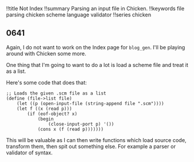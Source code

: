 !!title Not Index
!!summary Parsing an input file in Chicken.
!!keywords file parsing chicken scheme language validator
!!series chicken

## 0641

Again, I do not want to work on the Index page for `blog_gen`. I'll be playing around with Chicken some more.

One thing that I'm going to want to do a lot is load a scheme file and treat it as a list.

Here's some code that does that:
```
;; Loads the given .scm file as a list
(define (file->list file)
    (let ((p (open-input-file (string-append file ".scm"))))
    (let f ((x (read p)))
        (if (eof-object? x)
            (begin
                (close-input-port p) '())
            (cons x (f (read p)))))))
```

This will be valuable as I can then write functions which load source code, transform them, then spit out something else. For example a parser or validator of syntax.